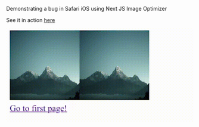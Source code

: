 Demonstrating a bug in Safari iOS using Next JS Image Optimizer

See it in action [here](https://nextjs-image-max-age.vercel.app/)

![Video](video.gif?raw=true "Video of the Bug")